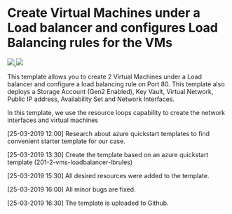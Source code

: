 # Create Virtual Machines under a Load balancer and configures Load Balancing rules for the VMs


<a href="https://portal.azure.com/#create/Microsoft.Template/uri/https%3A%2F%2Fraw.githubusercontent.com%2Fesatemre%2Fazure-template%2Fmaster%2FARMTemplate%2Fazuredeploy.json" target="_blank">
    <img src="http://azuredeploy.net/deploybutton.png"/>
</a>
<a href="http://armviz.io/#/?load=https%3A%2F%2Fraw.githubusercontent.com%2Fesatemre%2Fazure-template%2Fmaster%2FARMTemplate%2Fazuredeploy.json" target="_blank">
    <img src="http://armviz.io/visualizebutton.png"/>
</a>

This template allows you to create 2 Virtual Machines under a Load balancer and configure a load balancing rule on Port 80. This template also deploys a Storage Account (Gen2 Enabled), Key Vault, Virtual Network, Public IP address, Availability Set and Network Interfaces.

In this template, we use the resource loops capability to create the network interfaces and virtual machines



[25-03-2019 12:00] Research about azure quickstart templates to find convenient starter template for our case.

[25-03-2019 13:30] Create the template based on an azure quickstart template (201-2-vms-loadbalancer-lbrules)

[25-03-2019 15:30] All desired resources were added to the template.

[25-03-2019 16:00] All minor bugs are fixed.

[25-03-2019 16:30] The template is uploaded to Github.
